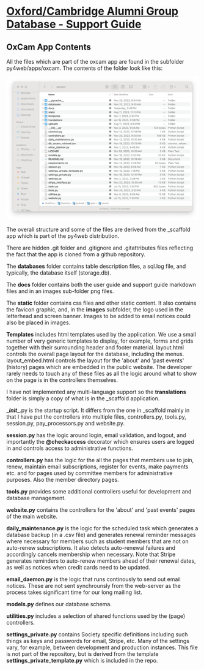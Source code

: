 # [Oxford/Cambridge Alumni Group Database - Support Guide](support.md)

## OxCam App Contents

All the files which are part of the oxcam app are found in the subfolder py4web/apps/oxcam. The contents of the folder look like this:

![contents](images/contents.png)

The overall structure and some of the files are derived from the _scaffold app which is part of the py4web distribution.

There are hidden .git folder and .gitignore and .gitattributes files reflecting the fact that the app is cloned from a github repository.

The **databases** folder contains table description files, a sql.log file, and typically, the database itself (storage.db).

The **docs** folder contains both the user guide and support guide markdown files and in an images sub-folder png files.

The **static** folder contains css files and other static content. It also contains the favicon graphic, and, in the **images** subfolder,  the logo used in the letterhead and screen banner. Images to be added to email notices could also be placed in images.

**Templates** includes html templates used by the application. We use a small number of very generic templates to display, for example, forms and grids together with their surrounding header and footer material. layout.html controls the overall page layout for the database, including the menus. layout_embed.html controls the layout for the 'about' and 'past events' (history) pages which are embedded in the public website. The developer rarely needs to touch any of these files as all the logic around what to show on the page is in the controllers themselves.

I have not implemented any multi-language support so the **translations** folder is simply a copy of what is in the _scaffold application.

**\__init__**.py is the startup script. It differs from the one in _scaffold mainly in that I have put the controllers into multiple files, controllers.py, tools.py, session.py, pay_processors.py and website.py.

**session.py** has the logic around login, email validation, and logout, and importantly the **@checkaccess** decorator which ensures users are logged in and controls access to administrative functions.

**controllers.py** has the logic for the all the pages that members use to join, renew, maintain email subscriptions, register for events, make payments etc. and for pages used by committee members for administrative purposes. Also the member directory pages.

**tools.py** provides some additional controllers useful for development and database management.

**website.py** contains the controllers for the 'about' and 'past events' pages of the main website.

**daily_maintenance.py** is the logic for the scheduled task which generates a database backup (in a .csv file) and generates renewal reminder messages where necessary for members such as student members that are not on auto-renew subscriptions. It also detects auto-renewal failures and accordingly cancels membership when necessary. Note that Stripe generates reminders to auto-renew members ahead of their renewal dates, as well as notices when credit cards need to be updated.

**email_daemon.py** is the logic that runs continously to send out email notices. These are not sent synchrounsly from the web-server as the process takes significant time for our long mailing list.

**models.py** defines our database schema.

**utilities.py** includes a selection of shared functions used by the (page) controllers.

**settings_private.py** contains Society specific definitions including such things as keys and passwords for email, Stripe, etc. Many of the settings vary, for example, between development and production instances. This file is not part of the repository, but is derived from the template **settings_private_template.py** which is included in the repo.
